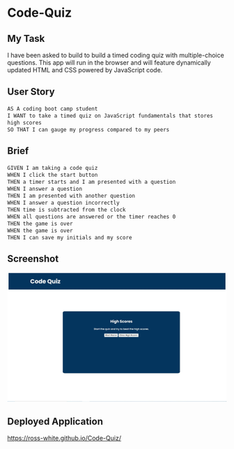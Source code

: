# Code-Quiz

## My Task

I have been asked to build to build a timed coding quiz with multiple-choice questions. This app will run in the browser and will feature dynamically updated HTML and CSS powered by JavaScript code. 

## User Story

```
AS A coding boot camp student
I WANT to take a timed quiz on JavaScript fundamentals that stores high scores
SO THAT I can gauge my progress compared to my peers
```

## Brief

```
GIVEN I am taking a code quiz
WHEN I click the start button
THEN a timer starts and I am presented with a question
WHEN I answer a question
THEN I am presented with another question
WHEN I answer a question incorrectly
THEN time is subtracted from the clock
WHEN all questions are answered or the timer reaches 0
THEN the game is over
WHEN the game is over
THEN I can save my initials and my score
```

## Screenshot

![Screenhot](Assets\Pictures\Screenshot..JPG)

## Deployed Application

https://ross-white.github.io/Code-Quiz/
